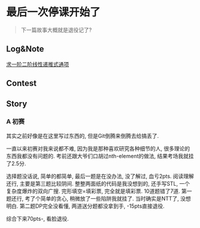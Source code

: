 # 最后一次停课开始了

> 下一篇故事大概就是退役记了?

## Log&Note

[求一阶二阶线性递推式通项](/Note/Math/2020.10.08/2020.10.08.html)

## Contest


## Story

### A 初赛

其实之前好像是在这里写过东西的, 但是Git倒腾来倒腾去给搞丢了.

一直以来初赛对我来说都不难, 因为我是那种喜欢研究各种细节的人, 很多理论的东西我都没有问题的. 考前还跟大爷们口胡过nth-element的做法, 结果考场我就挂了2.5分.

选择题没话说, 简单的都简单, 最后一题是在没办法, 没了解过, 血亏2pts.
阅读理解还行, 主要是第三题比较阴间. 整整两面纸的代码是我没想到的, 还手写STL, 一个复杂度爆炸的双向广搜.
完形填空=填彩票, 完全就是填彩票. 10道题错了7道. 第一题还行, 考了个简单的贪心, 稍微放了一些陷阱我就挂了. 当时确实是NTT了, 没想明白. 第二题DP完全没看懂, 两道送分题都没拿到手, -15pts直接退役.

综合下来70pts-, 看脸退役.